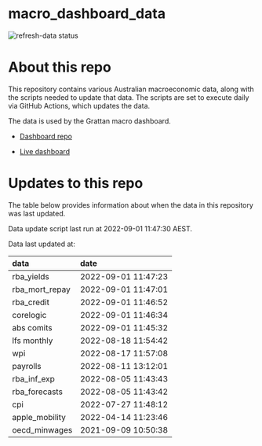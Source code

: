 
<!-- README.md is generated from README.Rmd. Please edit that file -->

# macro\_dashboard\_data

<!-- badges: start -->

![refresh-data
status](https://github.com/grattan/macro_dashboard_data/workflows/refresh-data/badge.svg)

<!-- badges: end -->

# About this repo

This repository contains various Australian macroeconomic data, along
with the scripts needed to update that data. The scripts are set to
execute daily via GitHub Actions, which updates the data.

The data is used by the Grattan macro dashboard.

  - [Dashboard repo](https://github.com/grattan/macrodashboard)

  - [Live dashboard](https://mattcowgill.shinyapps.io/macrodashboard/)

# Updates to this repo

The table below provides information about when the data in this
repository was last updated.

Data update script last run at 2022-09-01 11:47:30 AEST.

Data last updated at:

| data             | date                |
| :--------------- | :------------------ |
| rba\_yields      | 2022-09-01 11:47:23 |
| rba\_mort\_repay | 2022-09-01 11:47:01 |
| rba\_credit      | 2022-09-01 11:46:52 |
| corelogic        | 2022-09-01 11:46:34 |
| abs comits       | 2022-09-01 11:45:32 |
| lfs monthly      | 2022-08-18 11:54:42 |
| wpi              | 2022-08-17 11:57:08 |
| payrolls         | 2022-08-11 13:12:01 |
| rba\_inf\_exp    | 2022-08-05 11:43:43 |
| rba\_forecasts   | 2022-08-05 11:43:42 |
| cpi              | 2022-07-27 11:48:12 |
| apple\_mobility  | 2022-04-14 11:23:46 |
| oecd\_minwages   | 2021-09-09 10:50:38 |
